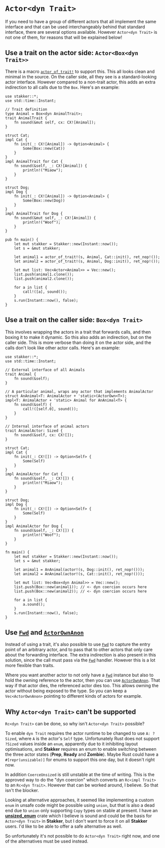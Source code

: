 # `Actor<dyn Trait>`

If you need to have a group of different actors that all implement the
same interface and that can be used interchangeably behind that
standard interface, there are several options available.  However
`Actor<dyn Trait>` is not one of them, for reasons that will be
explained below!

## Use a trait on the actor side: `Actor<Box<dyn Trait>>`

There is a macro [`actor_of_trait!`] to support this.  This all looks
clean and minimal in the source.  On the caller side, all they see is
a standard-looking actor interface.  However compared to a non-trait
actor, this adds an extra indirection to all calls due to the `Box`.
Here's an example:

```rust,no_run,noplayground
use stakker::*;
use std::time::Instant;

// Trait definition
type Animal = Box<dyn AnimalTrait>;
trait AnimalTrait {
    fn sound(&mut self, cx: CX![Animal]);
}

struct Cat;
impl Cat {
    fn init(_: CX![Animal]) -> Option<Animal> {
        Some(Box::new(Cat))
    }
}
impl AnimalTrait for Cat {
    fn sound(&self, _: CX![Animal]) {
        println!("Miaow");
    }
}

struct Dog;
impl Dog {
    fn init(_: CX![Animal]) -> Option<Animal> {
        Some(Box::new(Dog))
    }
}
impl AnimalTrait for Dog {
    fn sound(&mut self, _: CX![Animal]) {
        println!("Woof");
    }
}

pub fn main() {
    let mut stakker = Stakker::new(Instant::now());
    let s = &mut stakker;

    let animal1 = actor_of_trait!(s, Animal, Cat::init(), ret_nop!());
    let animal2 = actor_of_trait!(s, Animal, Dog::init(), ret_nop!());

    let mut list: Vec<Actor<Animal>> = Vec::new();
    list.push(animal1.clone());
    list.push(animal2.clone());

    for a in list {
        call!([a], sound());
    }
    s.run(Instant::now(), false);
}
```

## Use a trait on the caller side: `Box<dyn Trait>`

This involves wrapping the actors in a trait that forwards calls, and
then boxing it to make it dynamic.  So this also adds an indirection,
but on the caller side.  This is more verbose than doing it on the
actor side, and the calls don't look like other actor calls.  Here's
an example:

```rust,no_run,noplayground
use stakker::*;
use std::time::Instant;

// External interface of all Animals
trait Animal {
    fn sound(&self);
}

// A particular animal, wraps any actor that implements AnimalActor
struct AnAnimal<T: AnimalActor + 'static>(ActorOwn<T>);
impl<T: AnimalActor + 'static> Animal for AnAnimal<T> {
    fn sound(&self) {
        call!([self.0], sound());
    }
}

// Internal interface of animal actors
trait AnimalActor: Sized {
    fn sound(&self, cx: CX![]);
}

struct Cat;
impl Cat {
    fn init(_: CX![]) -> Option<Self> {
        Some(Self)
    }
}
impl AnimalActor for Cat {
    fn sound(&self, _: CX![]) {
        println!("Miaow");
    }
}

struct Dog;
impl Dog {
    fn init(_: CX![]) -> Option<Self> {
        Some(Self)
    }
}
impl AnimalActor for Dog {
    fn sound(&self, _: CX![]) {
        println!("Woof");
    }
}

fn main() {
    let mut stakker = Stakker::new(Instant::now());
    let s = &mut stakker;

    let animal1 = AnAnimal(actor!(s, Dog::init(), ret_nop!()));
    let animal2 = AnAnimal(actor!(s, Cat::init(), ret_nop!()));

    let mut list: Vec<Box<dyn Animal>> = Vec::new();
    list.push(Box::new(animal1)); // <- dyn coercion occurs here
    list.push(Box::new(animal2)); // <- dyn coercion occurs here

    for a in list {
        a.sound();
    }
    s.run(Instant::now(), false);
}
```


## Use [`Fwd`] and [`ActorOwnAnon`]

Instead of using a trait, it's also possible to use [`Fwd`] to capture
the entry point of an arbitrary actor, and to pass that to other
actors that only care about the forwarding interface.  The extra
indirection is also present in this solution, since the call must pass
via the [`Fwd`] handler.  However this is a lot more flexible than
traits.

Where you want another actor to not only have a [`Fwd`] instance but
also to hold the owning reference to the actor, then you can use
[`ActorOwnAnon`].  That way if that actor dies, the referenced actor
dies too.  This allows owning the actor without being exposed to the
type.  So you can keep a `Vec<ActorOwnAnon>` pointing to different
kinds of actors for example.


## Why `Actor<dyn Trait>` can't be supported

`Rc<dyn Trait>` can be done, so why isn't `Actor<dyn Trait>` possible?

To enable `dyn Trait` requires the actor runtime to be changed to use
`A: ?Sized`, where `A` is the actor's `Self` type.  Unfortunately Rust
does not support `?Sized` values inside an `enum`, apparently due to
it inhibiting layout optimisations, and **Stakker** requires an enum
to enable switching between the three actor states (**Prep**,
**Ready** and **Zombie**).  Maybe Rust could have a
`#[repr(unsizable)]` for enums to support this one day, but it doesn't
right now.

In addition `CoerceUnsized` is still unstable at the time of writing.
This is the approved way to do the "dyn coercion" which converts an
`Rc<impl Trait>` to an `Rc<dyn Trait>`.  However that can be worked
around, I believe.  So that isn't the blocker.

Looking at alternative approaches, it seemed like implementing a
custom `enum` in unsafe code might be possible using `union`, but that
is also a dead end due to `union` only supporting `Copy` types on
stable at present.  I have an [**unsized_enum**] crate which I believe
is sound and could be the basis for `Actor<dyn Trait>` in **Stakker**,
but I don't want to force it on all **Stakker** users.  I'd like to be
able to offer a safe alternative as well.

So unfortunately it's not possible to do `Actor<dyn Trait>` right now,
and one of the alternatives must be used instead.

[**unsized_enum**]: https://crates.io/crates/unsized_enum
[`ActorOwnAnon`]: https://docs.rs/stakker/*/stakker/struct.ActorOwnAnon.html
[`Fwd`]: https://docs.rs/stakker/*/stakker/struct.Fwd.html
[`actor_of_trait!`]: https://docs.rs/stakker/*/stakker/macro.actor_of_trait.html
